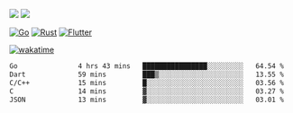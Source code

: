 [![](https://img.shields.io/badge/Windows_11-Pro-292e33?style=flat-square&logo=windows&logoColor=ffffff)](https://www.microsoft.com/en-us/windows/)
[![](https://img.shields.io/badge/macOS-Sonoma-292e33?style=flat-square&logo=apple&logoColor=ffffff)](https://www.apple.com/macbook-pro/) 

[![Go](https://img.shields.io/badge/-Go-DEA584?style=flat&logo=go&logoColor=000000)](https://golang.org/)
[![Rust](https://img.shields.io/badge/-Rust-DEA584?style=flat&logo=rust&logoColor=000000)](https://www.rust-lang.org)
[![Flutter](https://img.shields.io/badge/-Flutter-DEA584?style=flat&logo=flutter&logoColor=000000)](https://flutter.dev/)

[![wakatime](https://wakatime.com/badge/user/9bb0c784-91ca-4b5c-8e9c-b13ece0f7b09.svg)](https://wakatime.com/@9bb0c784-91ca-4b5c-8e9c-b13ece0f7b09)


<!--START_SECTION:waka-->

```txt
Go               4 hrs 43 mins   ████████████████░░░░░░░░░   64.54 %
Dart             59 mins         ███▒░░░░░░░░░░░░░░░░░░░░░   13.55 %
C/C++            15 mins         █░░░░░░░░░░░░░░░░░░░░░░░░   03.56 %
C                14 mins         ▓░░░░░░░░░░░░░░░░░░░░░░░░   03.27 %
JSON             13 mins         ▓░░░░░░░░░░░░░░░░░░░░░░░░   03.01 %
```

<!--END_SECTION:waka-->
